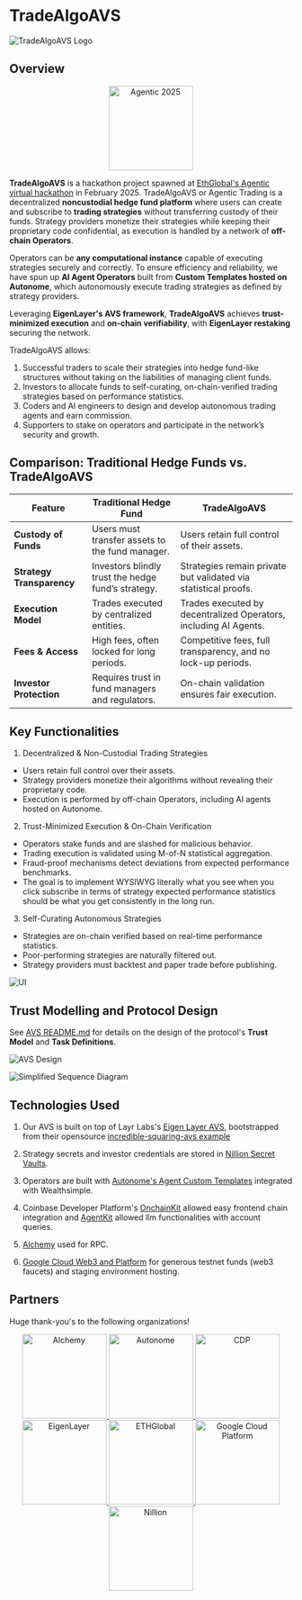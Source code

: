 # TradeAlgoAVS

![TradeAlgoAVS Logo](./logo.png)

## Overview
<p align="center">
  <a href="https://www.agentic2025.com" target="_blank">
    <img src="partners/agentic2025.png" alt="Agentic 2025" width="150"/>
  </a>
</p>

**TradeAlgoAVS** is a hackathon project spawned at [EthGlobal's Agentic virtual hackathon](https://ethglobal.com/events/agents) in February 2025. TradeAlgoAVS or Agentic Trading is a decentralized **noncustodial hedge fund platform** where users can create and subscribe to **trading strategies** without transferring custody of their funds. Strategy providers monetize their strategies while keeping their proprietary code confidential, as execution is handled by a network of **off-chain Operators**.

Operators can be **any computational instance** capable of executing strategies securely and correctly. To ensure efficiency and reliability, we have spun up **AI Agent Operators** built from **Custom Templates hosted on Autonome**, which autonomously execute trading strategies as defined by strategy providers.

Leveraging **EigenLayer's AVS framework**, **TradeAlgoAVS** achieves **trust-minimized execution** and **on-chain verifiability**, with **EigenLayer restaking** securing the network.

TradeAlgoAVS allows:

1. Successful traders to scale their strategies into hedge fund-like structures without taking on the liabilities of managing client funds.
2. Investors to allocate funds to self-curating, on-chain-verified trading strategies based on performance statistics.
3. Coders and AI engineers to design and develop autonomous trading agents and earn commission.
4. Supporters to stake on operators and participate in the network’s security and growth.


## Comparison: Traditional Hedge Funds vs. TradeAlgoAVS

| Feature                     | Traditional Hedge Fund                                    | TradeAlgoAVS                                        |
|-----------------------------|----------------------------------------------------------|-----------------------------------------------------|
| **Custody of Funds**        | Users must transfer assets to the fund manager.         | Users retain full control of their assets.        |
| **Strategy Transparency**   | Investors blindly trust the hedge fund’s strategy.     | Strategies remain private but validated via statistical proofs. |
| **Execution Model**         | Trades executed by centralized entities.                | Trades executed by decentralized Operators, including AI Agents. |
| **Fees & Access**           | High fees, often locked for long periods.               | Competitive fees, full transparency, and no lock-up periods. |
| **Investor Protection**     | Requires trust in fund managers and regulators.        | On-chain validation ensures fair execution.        |

## Key Functionalities

1. Decentralized & Non-Custodial Trading Strategies
- Users retain full control over their assets.
- Strategy providers monetize their algorithms without revealing their proprietary code.
- Execution is performed by off-chain Operators, including AI agents hosted on Autonome.
2. Trust-Minimized Execution & On-Chain Verification
- Operators stake funds and are slashed for malicious behavior.
- Trading execution is validated using M-of-N statistical aggregation.
- Fraud-proof mechanisms detect deviations from expected performance benchmarks.
- The goal is to implement WYSIWYG literally what you see when you click subscribe in terms of strategy expected performance statistics should be what you get consistently in the long run.
3. Self-Curating Autonomous Strategies
- Strategies are on-chain verified based on real-time performance statistics.
- Poor-performing strategies are naturally filtered out.
- Strategy providers must backtest and paper trade before publishing.

![UI](./ui.png)

## Trust Modelling and Protocol Design

See [AVS README.md](https://github.com/ehsueh/trade-algo-avs) for details on the design of the protocol's **Trust Model** and **Task Definitions**.

![AVS Design](./tradealgoavs-design.png)

![Simplified Sequence Diagram](./tradealgoavs-simplified-seq-diagram.png)

## Technologies Used

1. Our AVS is built on top of Layr Labs's [Eigen Layer AVS](https://docs.eigenlayer.xyz/developers/avs-developer-guide), bootstrapped from their opensource [incredible-squaring-avs example](https://github.com/Layr-Labs/incredible-squaring-avs/tree/master)

2. Strategy secrets and investor credentials are stored in [Nillion Secret Vaults](https://docs.nillion.com/build/secret-vault).

3. Operators are built with [Autonome's Agent Custom Templates](https://dev.autonome.fun/autonome) integrated with Wealthsimple.

4. Coinbase Developer Platform's [OnchainKit](https://onchainkit.xyz/getting-started) allowed easy frontend chain integration and [AgentKit](https://docs.cdp.coinbase.com/agentkit/docs/welcome) allowed llm functionalities with account queries.

5. [Alchemy](https://www.alchemy.com/) used for RPC.

6. [Google Cloud Web3 and Platform](https://cloud.google.com/web3) for generous testnet funds (web3 faucets) and staging environment hosting.



## Partners

Huge thank-you's to the following organizations!

<p align="center">
  <a href="https://www.alchemy.com" target="_blank">
    <img src="partners/alchemy.png" alt="Alchemy" width="150"/>
  </a>
  <a href="https://www.autonome.io" target="_blank">
    <img src="partners/autonome.png" alt="Autonome" width="150"/>
  </a>
  <a href="https://www.cdp.com" target="_blank">
    <img src="partners/cdp.png" alt="CDP" width="150"/>
  </a>
  <a href="https://www.eigenlayer.xyz" target="_blank">
    <img src="partners/eigenlayer.png" alt="EigenLayer" width="150"/>
  </a>
  <a href="https://ethglobal.com" target="_blank">
    <img src="partners/ethglobal.png" alt="ETHGlobal" width="150"/>
  </a>
  <a href="https://cloud.google.com" target="_blank">
    <img src="partners/gcp.png" alt="Google Cloud Platform" width="150"/>
  </a>
  <a href="https://www.nillion.com" target="_blank">
    <img src="partners/nillion.png" alt="Nillion" width="150"/>
  </a>
</p>